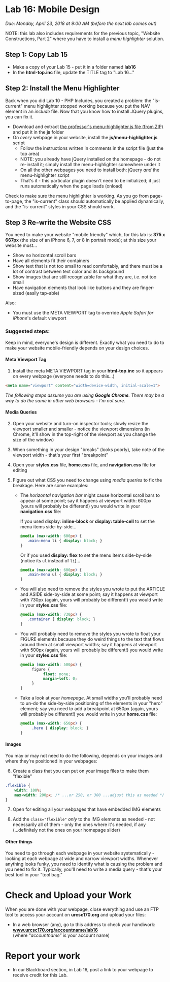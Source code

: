 # Lab 16: Mobile Design
*Due: Monday, April 23, 2018 at 9:00 AM (before the next lab comes out)*

NOTE: this lab also includes requirements for the previous topic, "Website Constructions, Part 2" where you have to install a *menu highlighter* solution.

## Step 1: Copy Lab 15

- Make a copy of your Lab 15 - put it in a folder named **lab16**
- In the **html-top.inc** file, update the TITLE tag to "Lab 16..."

## Step 2: Install the Menu Highlighter

Back when you did Lab 10 - PHP Includes, you created a problem: the "is-current" menu highlighter stopped working because you put the NAV element in an *include* file.  Now that you know how to install JQuery plugins, you can fix it.

- Download and extract [the professor's menu-highlighter.js file (from ZIP)](http://urcsc170.org/rkostin/distribution/menu-highlighter.zip) and put it in the **js** folder
- On *every* webpage in your website, install the **js/menu-highlighter.js** script
  - Follow the instructions written in comments in the script file (just the top area)
  - NOTE: you already have jQuery installed on the homepage - do not re-install it; simply install the menu-highlighter somewhere under it
  - On all the other webpages you need to install both: jQuery *and* the menu-highlighter script
  - That's it - this particular plugin doesn't need to be initialized; it just runs automatically when the page loads (onload)

Check to make sure the menu highlighter is working.  As you go from page-to-page, the "is-current" class should automatically be applied dynamically, and the "is-current" styles in your CSS should work.

## Step 3 Re-write the Website CSS

You need to make your website "mobile friendly" which, for this lab is: **375 x 667px** (the size of an iPhone 6, 7, or 8 in portrait mode); at this size your website must...

- Show no horizontal scroll bars
- Have all elements fit their containers
- Show text that is not too small to read comfortably, and there must be a lot of contrast between text color and its background
- Show images that are still recognizable for what they are, i.e. not too small
- Have navigation elements that look like buttons and they are finger-sized (easily tap-able)

Also:

- You must use the META VIEWPORT tag to override *Apple Safari for iPhone*'s default viewport

### Suggested steps:

Keep in mind, everyone's design is different.  Exactly what you need to do to make your website mobile-friendly depends on your design choices.

#### Meta Viewport Tag

1. Install the meta META VIEWPORT tag in your **html-top.inc** so it appears on every webpage (everyone needs to do this...)

```html
<meta name="viewport" content="width=device-width, initial-scale=1">
```

*The following steps assume you are using **Google Chrome**.  There may be a way to do the same in other web browsers - I'm not sure.*

#### Media Queries

2. Open your website and turn-on inspector tools; slowly resize the viewport smaller and smaller - notice the viewport dimensions (in Chrome, it'll show in the top-right of the viewport as you change the size of the window)

3. When something in your design "breaks" (looks poorly), take note of the viewport width - that's your first "breakpoint"

4. Open your **styles.css** file, **home.css** file, and **navigation.css** file for editing

5. Figure out what CSS you need to change using *media queries* to fix the breakage.  Here are some examples:

   - The *horizontal navigation bar* might cause horizontal scroll bars to appear at some point; say it happens at viewport width: 600px (yours will probably be different!) you would write in your **navigation.css** file:

     If you used display: **inline-block** or **display: table-cell** to set the menu items side-by-side...

     ```css
     @media (max-width: 600px) {
     	.main-menu li { display: block; } 
     }
     ```

     Or if you used **display: flex** to set the menu items side-by-side (notice its `ul` instead of `li`)...

     ```css
     @media (max-width: 600px) {
     	.main-menu ul { display: block; } 
     } 
     ```

   - You will also need to remove the styles you wrote to put the ARTICLE and ASIDE side-by-side at some point; say it happens at viewport with 730px (again, yours will probably be different!) you would write in your **styles.css** file:

     ```css
     @media (max-width: 730px) {
     	.container { display: block; } 
     } 
     ```

   - You will probably need to remove the styles you wrote to float your FIGURE elements because they do weird things to the text that flows around them at small viewport widths; say it happens at viewport with 500px (again, yours will probably be different!) you would write in your **styles.css** file:

     ```css
     @media (max-width: 500px) {
          figure {
               float: none;
               margin-left: 0;
          }
     } 
     ```

   - Take a look at your *homepage*.  At small widths you'll probably need to un-do the side-by-side positioning of the elements in your "hero" element; say you need to add a breakpoint at 650px (again, yours will probably be different!) you would write in your **home.css** file:

     ```css
     @media (max-width: 650px) {
          .hero { display: block; }
     }
     ```

#### Images

You may or may not need to do the following, depends on your images and where they're positioned in your webpages:

6. Create a class that you can put on your image files to make them "flexible"

```css
.flexible {
    width: 100%;
    max-width: 200px; /* ...or 250, or 300 ...adjust this as needed */
}
```

7. Open for editing all your webpages that have embedded IMG elements 

8. Add the `class="flexible"` *only* to the IMG elements as needed - not necessarily all of them - only the ones where it's needed, if any (...definitely not the ones on your homepage slider)

#### Other things

You need to go through each webpage in your website systematically - looking at each webpage at wide and narrow viewport widths.  Whenever anything looks funky, you need to identify what is causing the problem and you need to fix it.  Typically, you'll need to write a media query - that's your best tool in your "tool bag."

# Check and Upload your Work

When you are done with your webpage, close everything and use an FTP tool to access your account on **urcsc170.org** and upload your files:

- In a web browser (any), go to this address to check your handiwork:  
  **www.urcsc170.org/accountname/lab16**  
  (where “*accountname*” is your account name)

# Report your work

- In our Blackboard section, in Lab 16, post a link to your webpage to receive credit for this Lab.